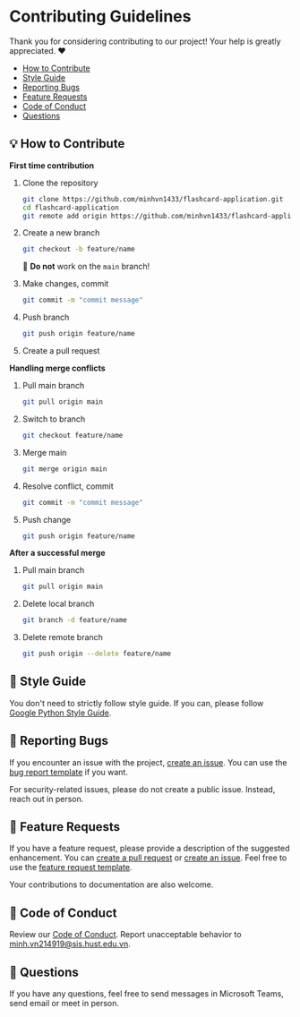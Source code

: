 # Contributing Guidelines

Thank you for considering contributing to our project! Your help is greatly appreciated. ❤️

- [How to Contribute](#💡-how-to-contribute)
- [Style Guide](#📝-style-guide)
- [Reporting Bugs](#🐛-reporting-bugs)
- [Feature Requests](#💌-feature-requests)
- [Code of Conduct](#🤝-code-of-conduct)
- [Questions](#🤔-questions)

## 💡 How to Contribute

**First time contribution**

1. Clone the repository 

    ```bash
    git clone https://github.com/minhvn1433/flashcard-application.git
    cd flashcard-application
    git remote add origin https://github.com/minhvn1433/flashcard-application.git
    ```

2. Create a new branch 

    ```bash
    git checkout -b feature/name
    ```

    🚨 **Do not** work on the `main` branch!

3. Make changes, commit 

    ```bash
    git commit -m "commit message"
    ```

4. Push branch 

    ```bash
    git push origin feature/name
    ```

5. Create a pull request

**Handling merge conflicts**

1. Pull main branch 

    ```bash
    git pull origin main
    ```

2. Switch to branch 

    ```bash
    git checkout feature/name
    ```

3. Merge main 

    ```bash
    git merge origin main
    ```

4. Resolve conflict, commit 

    ```bash
    git commit -m "commit message"
    ```

5. Push change 

    ```bash
    git push origin feature/name
    ```

**After a successful merge**

1. Pull main branch 

    ```bash
    git pull origin main
    ```

2. Delete local branch 

    ```bash
    git branch -d feature/name
    ```

3. Delete remote branch 
    ```bash
    git push origin --delete feature/name
    ```

## 📝 Style Guide

You don't need to strictly follow style guide. If you can, please follow [Google Python Style Guide](https://google.github.io/styleguide/pyguide.html).

## 🐛 Reporting Bugs

If you encounter an issue with the project, [create an issue](https://github.com/minhvn1433/flashcard-application/issues/new). You can use the [bug report template](https://github.com/minhvn1433/flashcard-application/blob/main/.github/ISSUE_TEMPLATE/bug_report.md) if you want.

For security-related issues, please do not create a public issue. Instead, reach out in person.

## 💌 Feature Requests

If you have a feature request, please provide a description of the suggested enhancement. You can [create a pull request](https://github.com/minhvn1433/flashcard-application/pulls) or [create an issue](https://github.com/minhvn1433/flashcard-application/issues/new). Feel free to use the [feature request template](https://github.com/minhvn1433/flashcard-application/blob/main/.github/ISSUE_TEMPLATE/feature_request.md).

Your contributions to documentation are also welcome.

## 🤝 Code of Conduct

Review our [Code of Conduct](https://github.com/minhvn1433/flashcard-application/blob/main/CODE_OF_CONDUCT.md). Report unacceptable behavior to <minh.vn214919@sis.hust.edu.vn>.

## 🤔 Questions

If you have any questions, feel free to send messages in Microsoft Teams, send email or meet in person.
